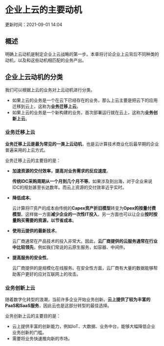# 企业上云的主要动机

更新时间：2021-09-01 14:04

## 概述

明确上云动机是制定企业上云战略的第一步。本章将讨论企业上云背后不同种类的动机，以及和这些动机相匹配的业务产出。

## 企业上云动机的分类

我们可以根据上云的业务对上云动机进行分类。

- 如果上云的业务是一个在云下已经存在的业务，那么上云主要是把云下的应用迁移到云上，这称为**业务迁移上云**。
- 如果上云的业务是一个新构建的业务，首次部署运行就在云上，这称为**业务创新上云**。

### **业务迁移上云**

**业务迁移上云是最为常见的一类上云动机**，也是云计算技术商业化后最早期的企业普遍采用的上云方式。

业务迁移上云的主要目的是：

- **加速资源的交付效率，提高对业务需求的反应速度**。

  **传统IDC采购周期从一个月到几个月不等**。如果涉及到出海，对于企业来说IDC的规划甚至长达数年。而云上资源的交付效率近乎实时。

- **降低成本**。

  云计算将IT资产的成本由传统的**Capex资产折旧模型**转变为**Opex的按量付费模型**。这样做一方面**减少企业的一次性IT投入**，另一方面也可以让企业**按时按量购买需要的资源，以节省成本**。

- **使用云提供的最新技术**。

  云厂商通常在产品技术的投入非常大。因此，**云厂商提供的云服务通常在行业中比较领先**，例如我们常说的云原生服务，如容器、中间件。

- **提高服务的安全性**。

  云厂商提供的是规模化在线服务。在安全性方面，云厂商有大量的数据能够帮助客户更好的应对互联网上的攻击。

### **业务创新上云**

随着数字化转型的浪潮，当前许多企业开始业务创新。**云上提供了较为丰富的PaaS和SaaS服务**，因此云也是这部分转型的最佳选择。

业务创新上云的主要目的是：

- 云上提供丰富的创新能力，例如IoT、大数据、业务中台，能够大幅降低企业业务创新的门槛。
- 需要将业务快速推向新的市场。